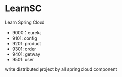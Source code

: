 # LearnSC

Learn Spring Cloud

- 9000：eureka
- 9101: config
- 9201: product
- 9301: order
- 9401: getway
- 9501: user

write distributed project by all spring cloud component